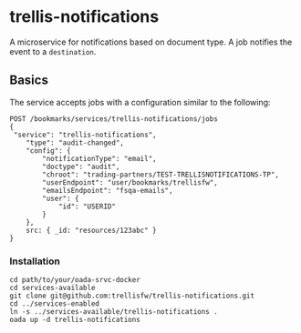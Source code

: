 # trellis-notifications

A microservice for notifications based on document type. A job notifies the event to a `destination`.

## Basics

The service accepts jobs with a configuration similar to the following:


```http
POST /bookmarks/services/trellis-notifications/jobs
{
 "service": "trellis-notifications",
    "type": "audit-changed",
    "config": {
        "notificationType": "email",
        "doctype": "audit",
        "chroot": "trading-partners/TEST-TRELLISNOTIFICATIONS-TP",
        "userEndpoint": "user/bookmarks/trellisfw",
        "emailsEndpoint": "fsqa-emails",
        "user": {
            "id": "USERID"
        }
    },
    src: { _id: "resources/123abc" }
}
```

### Installation

```docker-compose
cd path/to/your/oada-srvc-docker
cd services-available
git clone git@github.com:trellisfw/trellis-notifications.git
cd ../services-enabled
ln -s ../services-available/trellis-notifications .
oada up -d trellis-notifications
```

